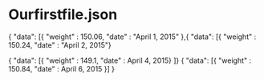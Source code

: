 # Ourfirstfile.json
{
"data": [{
  "weight" : 150.06,
  "date" : "April 1, 2015"
},{
  "data": [{
  "weight" : 150.24,
  "date" : "April 2, 2015"}

{
"data": [{
"weight" : 149.1,
"date" : April 4, 2015}
]}
{
"data": [{
"weight" : 150.84,
"date" : April 6, 2015
}]
}
